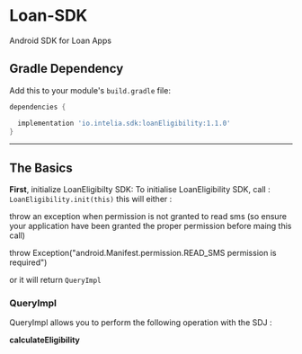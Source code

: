 # Loan-SDK
Android SDK for Loan Apps

## Gradle Dependency

Add this to your module's `build.gradle` file:

```gradle
dependencies {

  implementation 'io.intelia.sdk:loanEligibility:1.1.0'
}
```

---

## The Basics

**First**, initialize LoanEligibilty SDK:
To initialise LoanEligibility SDK, call : `LoanEligibility.init(this)`
this will either : 

throw an exception when permission is not granted to read sms (so ensure your application have been granted the proper permission before maing this call)

throw Exception("android.Manifest.permission.READ_SMS permission is required")

or it will return `QueryImpl`

### QueryImpl

QueryImpl allows you to perform the following operation with the SDJ :

**calculateEligibility**
